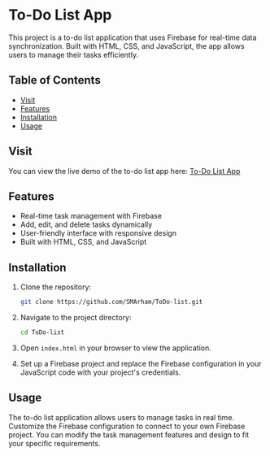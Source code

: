 

# To-Do List App

This project is a to-do list application that uses Firebase for real-time data synchronization. Built with HTML, CSS, and JavaScript, the app allows users to manage their tasks efficiently.

## Table of Contents

- [Visit](#visit)
- [Features](#features)
- [Installation](#installation)
- [Usage](#usage)

## Visit

You can view the live demo of the to-do list app here: [To-Do List App](https://to-do-list-seven-chi-47.vercel.app/)

## Features

- Real-time task management with Firebase
- Add, edit, and delete tasks dynamically
- User-friendly interface with responsive design
- Built with HTML, CSS, and JavaScript

## Installation

1. Clone the repository:

   ```bash
   git clone https://github.com/SMArham/ToDo-list.git
   ```

2. Navigate to the project directory:

   ```bash
   cd ToDo-list
   ```

3. Open `index.html` in your browser to view the application.

4. Set up a Firebase project and replace the Firebase configuration in your JavaScript code with your project's credentials.

## Usage

The to-do list application allows users to manage tasks in real time. Customize the Firebase configuration to connect to your own Firebase project. You can modify the task management features and design to fit your specific requirements.

